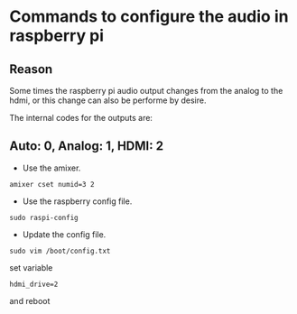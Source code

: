 # Commands to configure the audio in raspberry pi

Reason
-------

Some times the raspberry pi audio output changes from the analog to the hdmi, or this change can also be performe by desire.

The internal codes for the outputs are:

Auto: 0, Analog: 1, HDMI: 2
----------------------------

- Use the amixer.

``` 
amixer cset numid=3 2
```

- Use the raspberry config file.

``` 
sudo raspi-config
```

- Update the config file.

```
sudo vim /boot/config.txt 
```

set variable 
```
hdmi_drive=2
```

and reboot
